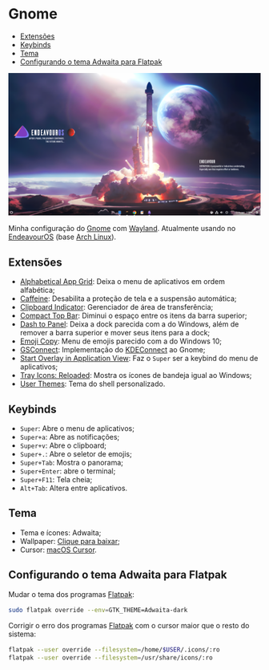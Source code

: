 # Gnome

- [Extensões](#extens%C3%B5es)
- [Keybinds](#keybinds)
- [Tema](#tema)
- [Configurando o tema Adwaita para Flatpak](#configurando-o-tema-adwaita-para-flatpak)

![](imagens/screenshot.png)

Minha configuração do [Gnome](https://www.gnome.org/) com [Wayland](https://wayland.freedesktop.org/). Atualmente usando no [EndeavourOS](https://endeavouros.com/) (base [Arch Linux](https://archlinux.org/)).

## Extensões

- [Alphabetical App Grid](https://extensions.gnome.org/extension/4269/alphabetical-app-grid/): Deixa o menu de aplicativos em ordem alfabética;
- [Caffeine](https://extensions.gnome.org/extension/517/caffeine/): Desabilita a proteção de tela e a suspensão automática;
- [Clipboard Indicator](https://extensions.gnome.org/extension/779/clipboard-indicator/): Gerenciador de área de transferência;
- [Compact Top Bar](https://extensions.gnome.org/extension/5669/compact-top-bar/): Diminui o espaço entre os itens da barra superior;
- [Dash to Panel](https://extensions.gnome.org/extension/1160/dash-to-panel/): Deixa a dock parecida com a do Windows, além de remover a barra superior e mover seus itens para a dock;
- [Emoji Copy](https://extensions.gnome.org/extension/6242/emoji-copy/): Menu de emojis parecido com a do Windows 10;
- [GSConnect](https://extensions.gnome.org/extension/1319/gsconnect/): Implementação do [KDEConnect](https://kdeconnect.kde.org/) ao Gnome;
- [Start Overlay in Application View](https://extensions.gnome.org/extension/5040/start-overlay-in-application-view/): Faz o `Super` ser a keybind do menu de aplicativos;
- [Tray Icons: Reloaded](https://extensions.gnome.org/extension/2890/tray-icons-reloaded/): Mostra os ícones de bandeja igual ao Windows;
- [User Themes](https://extensions.gnome.org/extension/19/user-themes/): Tema do shell personalizado.

## Keybinds

- `Super`: Abre o menu de aplicativos;
- `Super+a`: Abre as notificações;
- `Super+v`: Abre o clipboard;
- `Super+.`: Abre o seletor de emojis;
- `Super+Tab`: Mostra o panorama;
- `Super+Enter`: abre o terminal;
- `Super+F11`: Tela cheia;
- `Alt+Tab`: Altera entre aplicativos.

## Tema

- Tema e ícones: Adwaita;
- Wallpaper: <a href="/pc/imagens/endeavouros-wallpaper.png" download>Clique para baixar</a>;
- Cursor: [macOS Cursor](https://www.pling.com/p/1408466).

## Configurando o tema Adwaita para Flatpak

Mudar o tema dos programas [Flatpak](https://flatpak.org/):

``` bash
sudo flatpak override --env=GTK_THEME=Adwaita-dark
```

Corrigir o erro dos programas [Flatpak](https://flatpak.org/) com o cursor maior que o resto do sistema:

``` bash
flatpak --user override --filesystem=/home/$USER/.icons/:ro
flatpak --user override --filesystem=/usr/share/icons/:ro
```